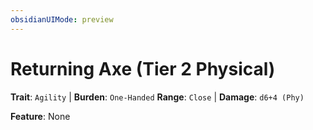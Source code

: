 ```yaml
---
obsidianUIMode: preview
---
```

# Returning Axe (Tier 2 Physical)

**Trait**: `Agility` | **Burden**: `One-Handed`
**Range**: `Close` | **Damage**: `d6+4 (Phy)`

**Feature**: None
